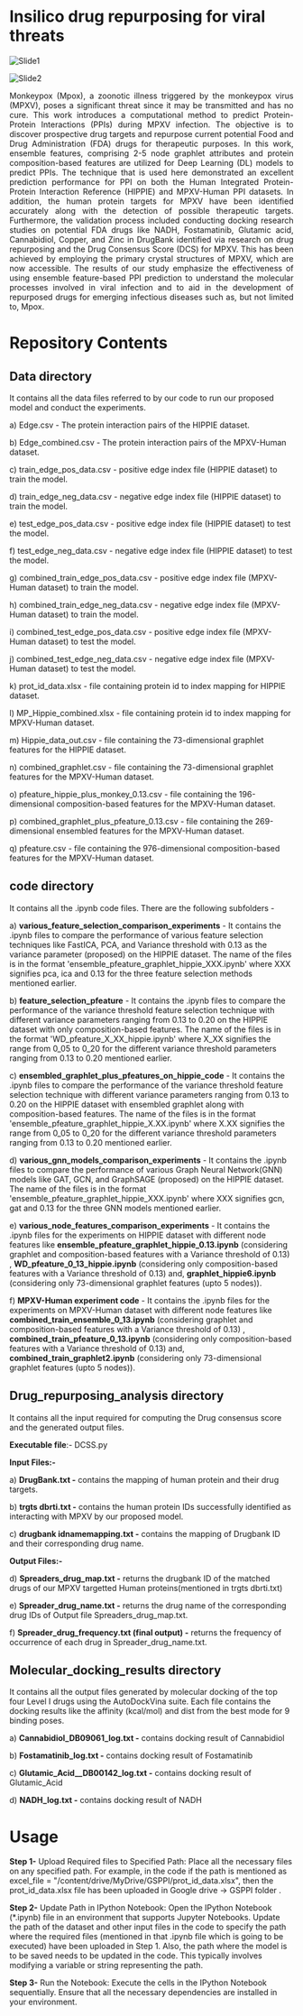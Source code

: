 # Insilico drug repurposing for viral threats
![Slide1](https://github.com/CMATERJU-BIOINFO/Insilico_drug_repurposing_for_viral_threats/assets/132830310/53c553bc-44a2-4e8b-9bd9-bc8eb08eea58)

![Slide2](https://github.com/CMATERJU-BIOINFO/Insilico_drug_repurposing_for_viral_threats/assets/132830310/cbce3f1b-5eeb-4821-b25e-29e09fc4d90c)

<p align="justify">
Monkeypox (Mpox), a zoonotic illness triggered by the monkeypox virus (MPXV), poses a significant threat since it may be transmitted and has no cure. This work introduces a computational method to predict Protein-Protein Interactions (PPIs) during MPXV infection. The objective is to discover prospective drug targets and repurpose current potential Food and Drug Administration (FDA) drugs for therapeutic purposes. In this work, ensemble features, comprising 2-5 node graphlet attributes and protein composition-based features are utilized for Deep Learning (DL) models to predict PPIs. The technique that is used here demonstrated an excellent prediction performance for PPI on both the Human Integrated Protein-Protein Interaction Reference (HIPPIE) and MPXV-Human PPI datasets. In addition, the human protein targets for MPXV have been identified accurately along with the detection of possible therapeutic targets. Furthermore, the validation process included conducting docking research studies on potential FDA drugs like NADH, Fostamatinib, Glutamic acid, Cannabidiol, Copper, and Zinc in DrugBank identified via research on drug repurposing and the Drug Consensus Score (DCS) for MPXV. This has been achieved by employing the primary crystal structures of MPXV, which are now accessible. The results of our study emphasize the effectiveness of using ensemble feature-based PPI prediction to understand the molecular processes involved in viral infection and to aid in the development of repurposed drugs for emerging infectious diseases such as, but not limited to, Mpox.
</p>

# Repository Contents

**Data directory** 
-----------------------------------------------------------------------------------------------------------------------------
It contains all the data files referred to by our code to run our proposed model and conduct the experiments.

a) Edge.csv - The protein interaction pairs of the HIPPIE dataset.

b) Edge_combined.csv - The protein interaction pairs of the MPXV-Human dataset.

c) train_edge_pos_data.csv - positive edge index file (HIPPIE dataset) to train the model. 

d) train_edge_neg_data.csv - negative edge index file (HIPPIE dataset) to train the model.

e) test_edge_pos_data.csv - positive edge index file (HIPPIE dataset) to test the model.

f) test_edge_neg_data.csv - negative edge index file (HIPPIE dataset) to test the model.

g) combined_train_edge_pos_data.csv - positive edge index file (MPXV-Human dataset) to train the model. 

h) combined_train_edge_neg_data.csv - negative edge index file (MPXV-Human dataset) to train the model.

i) combined_test_edge_pos_data.csv - positive edge index file (MPXV-Human dataset) to test the model.

j) combined_test_edge_neg_data.csv - negative edge index file (MPXV-Human dataset) to test the model.

k) prot_id_data.xlsx - file containing protein id to index mapping for HIPPIE dataset.

l) MP_Hippie_combined.xlsx - file containing protein id to index mapping for MPXV-Human dataset.

m) Hippie_data_out.csv - file containing the 73-dimensional graphlet features for the HIPPIE dataset.

n) combined_graphlet.csv - file containing the 73-dimensional graphlet features for the MPXV-Human dataset.

o) pfeature_hippie_plus_monkey_0.13.csv - file containing the 196-dimensional composition-based features for the MPXV-Human dataset.

p) combined_graphlet_plus_pfeature_0.13.csv - file containing the 269-dimensional ensembled features for the MPXV-Human dataset.

q) pfeature.csv - file containing the 976-dimensional composition-based features for the MPXV-Human dataset.


**code directory**  
----------------------------------------------------------------------------------------------------------------------------

It contains all the  .ipynb code files. There are the following subfolders -

a) **various_feature_selection_comparison_experiments** - It contains the .ipynb files to compare the performance of various feature selection techniques like FastICA, PCA, and Variance threshold with 0.13 as the variance parameter (proposed) on the HIPPIE dataset. The name of the files is in the format 'ensemble_pfeature_graphlet_hippie_XXX.ipynb' where XXX signifies pca, ica and 0.13 for the three feature selection methods mentioned earlier.

b) **feature_selection_pfeature** - It contains the .ipynb files to compare the performance of the variance threshold feature selection technique with different variance parameters ranging from 0.13 to 0.20 on the HIPPIE dataset with only composition-based features. The name of the files is in the format 'WD_pfeature_X_XX_hippie.ipynb' where X_XX signifies the range from 0_05 to 0_20 for the different variance threshold parameters ranging from 0.13 to 0.20 mentioned earlier.

c) **ensembled_graphlet_plus_pfeatures_on_hippie_code** - It contains the .ipynb files to compare the performance of the variance threshold feature selection technique with different variance parameters ranging from 0.13 to 0.20 on the HIPPIE dataset  with ensembled graphlet along with composition-based features. The name of the files is in the format 'ensemble_pfeature_graphlet_hippie_X.XX.ipynb' where X.XX signifies the range from 0_05 to 0_20 for the different variance threshold parameters ranging from 0.13 to 0.20 mentioned earlier.

d) **various_gnn_models_comparison_experiments** - It contains the .ipynb files to compare the performance of various Graph Neural Network(GNN) models like GAT, GCN, and GraphSAGE (proposed) on the HIPPIE dataset. The name of the files is in the format 'ensemble_pfeature_graphlet_hippie_XXX.ipynb' where XXX signifies gcn, gat and 0.13 for the three GNN models mentioned earlier.

e) **various_node_features_comparison_experiments** - It contains the .ipynb files for the experiments on HIPPIE dataset with different node features like **ensemble_pfeature_graphlet_hippie_0.13.ipynb** (considering graphlet and composition-based features with a Variance threshold of 0.13) , **WD_pfeature_0_13_hippie.ipynb** (considering only composition-based features with a Variance threshold of 0.13) and, **graphlet_hippie6.ipynb** (considering only 73-dimensional graphlet features (upto 5 nodes)).

f) **MPXV-Human experiment code** - It contains the .ipynb files for the experiments on MPXV-Human dataset with different node features like **combined_train_ensemble_0_13.ipynb** (considering graphlet and composition-based features with a Variance threshold of 0.13) , **combined_train_pfeature_0_13.ipynb** (considering only composition-based features with a Variance threshold of 0.13) and, **combined_train_graphlet2.ipynb** (considering only 73-dimensional graphlet features (upto 5 nodes)).


**Drug_repurposing_analysis directory** 
----------------------------------------------------------------------------------------------------------------------------
It contains all the input required for computing the Drug consensus score and the generated output files.

**Executable file**:- DCSS.py

**Input Files:-**

a) **DrugBank.txt -** contains the mapping of human protein and their drug targets.

b) **trgts dbrti.txt -** contains the human protein IDs successfully identified as interacting with MPXV by our proposed model. 

c) **drugbank idnamemapping.txt -** contains the mapping of Drugbank ID and their corresponding drug name.

**Output Files:-**

d) **Spreaders_drug_map.txt -** returns the drugbank ID of the matched drugs of our MPXV targetted Human proteins(mentioned in trgts dbrti.txt)

e) **Spreader_drug_name.txt -** returns the drug name of the corresponding drug IDs of Output file Spreaders_drug_map.txt.

f) **Spreader_drug_frequency.txt (final output) -** returns the frequency of occurrence of each drug in Spreader_drug_name.txt. 

**Molecular_docking_results directory**
-----------------------------------------------------------------------------------------------------------------------------
It contains all the output files generated by molecular docking of the top four Level I drugs using the AutoDockVina suite. Each file contains the docking results like the affinity (kcal/mol) and dist from the best mode for 9 binding poses. 

a) **Cannabidiol_DB09061_log.txt -** contains docking result of Cannabidiol

b) **Fostamatinib_log.txt -** contains docking result of Fostamatinib

c) **Glutamic_Acid__DB00142_log.txt -** contains docking result of Glutamic_Acid

d) **NADH_log.txt -** contains docking result of NADH

# Usage

**Step 1-** Upload Required files to Specified Path: Place all the necessary files on any specified path. For example, in the code if the path is mentioned as excel_file = "/content/drive/MyDrive/GSPPI/prot_id_data.xlsx", then the prot_id_data.xlsx file has been uploaded in Google drive -> GSPPI folder .

**Step 2-** Update Path in IPython Notebook: Open the IPython Notebook (*.ipynb) file in an environment that supports Jupyter Notebooks. Update the path of the dataset and other input files in the code to specify the path where the required files (mentioned in that .ipynb file which is going to be executed) have been uploaded in Step 1. Also, the path where the model is to be saved needs to be updated in the code. This typically involves modifying a variable or string representing the path.

**Step 3-** Run the Notebook: Execute the cells in the IPython Notebook sequentially. Ensure that all the necessary dependencies are installed in your environment.





